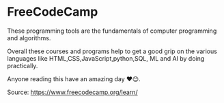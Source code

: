 # FreeCodeCamp 
These programming tools are  the fundamentals of computer programming and algorithms.

Overall these courses and programs help to get a good grip on the various languages like HTML,CSS,JavaScript,python,SQL, ML and AI by doing practically.

Anyone reading this have an amazing day ❤️😊.

Source: https://www.freecodecamp.org/learn/
